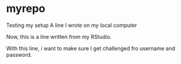 # myrepo
Testing my setup
A line I wrote on my local computer

Now, this is a line written from my RStudio.

With this line, i want to make sure I get challenged fro username and password.